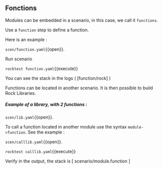 ## Fonctions

Modules can be embedded in a scenario, in this case, we call it `functions`.

Use a `function` step to define a function.

Here is an example :

`scen/function.yaml`{{open}}.

Run scenario

`rocktest function.yaml`{{execute}}

You can see the stack in the logs ( [function/rock] )

Functions can be located in another scenario. It is then possible to build Rock Libraries.

##### Example of a library, with 2 functions :

`scen/lib.yaml`{{open}}.

To call a function located in another module use the syntax `module->function`. 
See the example :

`scen/calllib.yaml`{{open}}.

`rocktest calllib.yaml`{{execute}}

Verify in the output, the stack is [ scenario/module.function ]
